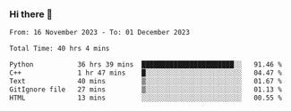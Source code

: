 ### Hi there 👋

<!--
**floyiac/floyiac** is a ✨ _special_ ✨ repository because its `README.md` (this file) appears on your GitHub profile.

Here are some ideas to get you started:

- 🔭 I’m currently working on ...
- 🌱 I’m currently learning ...
- 👯 I’m looking to collaborate on ...
- 🤔 I’m looking for help with ...
- 💬 Ask me about ...
- 📫 How to reach me: ...
- 😄 Pronouns: ...
- ⚡ Fun fact: ...
-->

<!--START_SECTION:waka-->

```txt
From: 16 November 2023 - To: 01 December 2023

Total Time: 40 hrs 4 mins

Python           36 hrs 39 mins  ███████████████████████░░   91.46 %
C++              1 hr 47 mins    █░░░░░░░░░░░░░░░░░░░░░░░░   04.47 %
Text             40 mins         ▒░░░░░░░░░░░░░░░░░░░░░░░░   01.67 %
GitIgnore file   27 mins         ▒░░░░░░░░░░░░░░░░░░░░░░░░   01.13 %
HTML             13 mins         ░░░░░░░░░░░░░░░░░░░░░░░░░   00.55 %
```

<!--END_SECTION:waka-->
